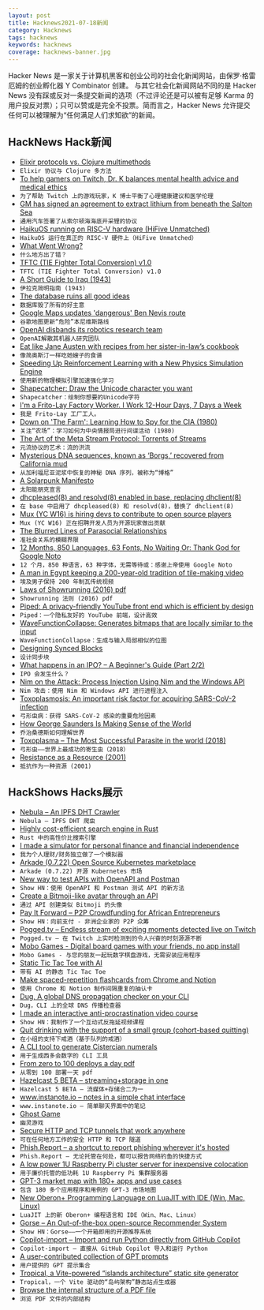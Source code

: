 ```yaml
---
layout: post
title: Hacknews2021-07-18新闻
category: Hacknews
tags: hacknews
keywords: hacknews
coverage: hacknews-banner.jpg
---
```


Hacker News 是一家关于计算机黑客和创业公司的社会化新闻网站，由保罗·格雷厄姆的创业孵化器 Y Combinator 创建。
与其它社会化新闻网站不同的是 Hacker News 没有踩或反对一条提交新闻的选项（不过评论还是可以被有足够 Karma 的用户投反对票）；只可以赞或是完全不投票。简而言之，Hacker News 允许提交任何可以被理解为“任何满足人们求知欲”的新闻。

## HackNews Hack新闻


- [Elixir protocols vs. Clojure multimethods](https://mattmower.com/2021/07/17/elixir-protocols-vs-clojure-multimethods/)
- `Elixir 协议与 Clojure 多方法`
- [To help gamers on Twitch, Dr. K balances mental health advice and medical ethics](https://www.npr.org/2021/01/13/956315576/psychiatrist-criticized-for-addressing-mental-health-issues-on-twitch)
- `为了帮助 Twitch 上的游戏玩家，K 博士平衡了心理健康建议和医学伦理`
- [GM has signed an agreement to extract lithium from beneath the Salton Sea](https://www.autoweek.com/news/green-cars/a37029490/gm-will-suck-lithium-from-the-salton-sea-to-make-batteries/)
- `通用汽车签署了从索尔顿海海底开采锂的协议`
- [HaikuOS running on RISC-V hardware (HiFive Unmatched)](https://discuss.haiku-os.org/t/my-progress-on-real-risc-v-hardware/10963/31)
- `HaikuOS 运行在真正的 RISC-V 硬件上（HiFive Unmatched）`
- [What Went Wrong?](https://queue.acm.org/detail.cfm?id=3475967)
- `什么地方出了错？`
- [TFTC (TIE Fighter Total Conversion) v1.0](https://www.moddb.com/mods/tie-fighter-total-conversion-tftc/news/tftc-v10-is-out-now)
- `TFTC (TIE Fighter Total Conversion) v1.0`
- [A Short Guide to Iraq (1943)](https://www.history.navy.mil/research/library/online-reading-room/title-list-alphabetically/s/short-guide-to-iraq.html)
- `伊拉克简明指南 (1943)`
- [The database ruins all good ideas](http://squarism.com/2021/07/08/databases-ruin-all-good-ideas/)
- `数据库毁了所有的好主意`
- [Google Maps updates 'dangerous' Ben Nevis route](https://www.bbc.co.uk/news/uk-scotland-highlands-islands-57873330)
- `谷歌地图更新“危险”本尼维斯路线`
- [OpenAI disbands its robotics research team](https://venturebeat.com/2021/07/16/openai-disbands-its-robotics-research-team/)
- `OpenAI解散其机器人研究团队`
- [Eat like Jane Austen with recipes from her sister-in-law’s cookbook](https://www.atlasobscura.com/articles/jane-austen-recipes-cookbook)
- `像简奥斯汀一样吃她嫂子的食谱`
- [Speeding Up Reinforcement Learning with a New Physics Simulation Engine](https://ai.googleblog.com/2021/07/speeding-up-reinforcement-learning-with.html)
- `使用新的物理模拟引擎加速强化学习`
- [Shapecatcher: Draw the Unicode character you want](http://shapecatcher.com/)
- `Shapecatcher：绘制你想要的Unicode字符`
- [I'm a Frito-Lay Factory Worker. I Work 12-Hour Days, 7 Days a Week](https://www.vice.com/en/article/pkbmwy/im-a-frito-lay-factory-worker-i-work-12-hour-days-7-days-a-week)
- `我是 Frito-Lay 工厂工人。`
- [Down on 'The Farm': Learning How to Spy for the CIA (1980)](https://www.washingtonpost.com/archive/local/1980/02/19/down-on-the-farm-learning-how-to-spy-for-the-cia/fbe2f23c-ab8d-4fba-aab2-1c1da55f1c53/)
- `关注“农场”：学习如何为中央情报局进行间谍活动 (1980)`
- [The Art of the Meta Stream Protocol: Torrents of Streams](https://arxiv.org/abs/2107.07296)
- `元流协议的艺术：流的洪流`
- [Mysterious DNA sequences, known as ‘Borgs,’ recovered from California mud](https://www.sciencemag.org/news/2021/07/mysterious-dna-sequences-known-borgs-recovered-california-mud)
- `从加利福尼亚泥浆中恢复的神秘 DNA 序列，被称为“博格”`
- [A Solarpunk Manifesto](http://www.re-des.org/a-solarpunk-manifesto/)
- `太阳能朋克宣言`
- [dhcpleased(8) and resolvd(8) enabled in base, replacing dhclient(8)](https://undeadly.org/cgi?action=article;sid=20210717141912)
- `在 base 中启用了 dhcpleased(8) 和 resolvd(8)，替换了 dhclient(8)`
- [Mux (YC W16) is hiring devs to contribute to open source players](https://mux.com/jobs?hnj=oss-players)
- `Mux (YC W16) 正在招聘开发人员为开源玩家做出贡献`
- [The Blurred Lines of Parasocial Relationships](https://every.to/cybernaut/the-blurred-lines-of-parasocial-relationships)
- `准社会关系的模糊界限`
- [12 Months, 850 Languages, 63 Fonts, No Waiting Or: Thank God for Google Noto](https://curiousnotions.com/blog/#7/14/2021)
- `12 个月，850 种语言，63 种字体，无需等待或：感谢上帝使用 Google Noto`
- [A man in Egypt keeping a 200-year-old tradition of tile-making video](https://m.youtube.com/watch?v=n5x7GLl-mMo)
- `埃及男子保持 200 年制瓦传统视频`
- [Laws of Showrunning (2016) pdf](http://okbjgm.weebly.com/uploads/3/1/5/0/31506003/11_laws_of_showrunning_nice_version.pdf)
- `Showrunning 法则 (2016) pdf`
- [Piped: A privacy-friendly YouTube front end which is efficient by design](https://github.com/TeamPiped/Piped)
- `Piped：一个隐私友好的 YouTube 前端，设计高效`
- [WaveFunctionCollapse: Generates bitmaps that are locally similar to the input](https://github.com/mxgmn/WaveFunctionCollapse)
- `WaveFunctionCollapse：生成与输入局部相似的位图`
- [Designing Synced Blocks](https://www.notion.so/blog/designing-synced-blocks)
- `设计同步块`
- [What happens in an IPO? – A Beginner's Guide (Part 2/2)](https://www.simplanations.in/people/2046200-vivek-raju)
- `IPO 会发生什么？ `
- [Nim on the Attack: Process Injection Using Nim and the Windows API](https://huskyhacks.dev/2021/07/17/nim-exploit-dev/)
- `Nim 攻击：使用 Nim 和 Windows API 进行进程注入`
- [Toxoplasmosis: An important risk factor for acquiring SARS-CoV-2 infection](https://www.medrxiv.org/content/10.1101/2021.05.15.21257257v1.full)
- `弓形虫病：获得 SARS-CoV-2 感染的重要危险因素`
- [How George Saunders Is Making Sense of the World](https://www.esquire.com/entertainment/books/a35166045/george-saunders-interview-pandemic-donald-trump-a-swim-in-a-pond-in-the-rain/)
- `乔治桑德斯如何理解世界`
- [Toxoplasma – The Most Successful Parasite in the world (2018)](https://bohembaeksvensson.medium.com/toxoplasma-the-most-successful-parasite-in-the-world-do-you-know-it-c1083012f28a)
- `弓形虫——世界上最成功的寄生虫（2018）`
- [Resistance as a Resource (2001)](https://dhemery.com/articles/resistance_as_a_resource/)
- `抵抗作为一种资源 (2001)`


## HackShows Hacks展示

- [ Nebula – An IPFS DHT Crawler](https://github.com/dennis-tra/nebula-crawler)
- `Nebula – IPFS DHT 爬虫`
- [ Highly cost-efficient search engine in Rust](https://github.com/quickwit-inc/quickwit/)
- `Rust 中的高性价比搜索引擎`
- [ I made a simulator for personal finance and financial independence](https://projectifi.io/?ref=hn)
- `我为个人理财/财务独立做了一个模拟器`
- [ Arkade (0.7.22) Open Source Kubernetes marketplace](https://github.com/alexellis/arkade/releases/tag/0.7.22)
- `Arkade (0.7.22) 开源 Kubernetes 市场`
- [ New way to test APIs with OpenAPI and Postman](https://github.com/apideck-libraries/portman)
- `Show HN：使用 OpenAPI 和 Postman 测试 API 的新方法`
- [ Create a Bitmoji-like avatar through an API](https://www.dollo.me)
- `通过 API 创建类似 Bitmoji 的头像`
- [ Pay It Forward – P2P Crowdfunding for African Entrepreneurs](https://www.zidisha.org/)
- `Show HN：向前支付 - 非洲企业家的 P2P 众筹`
- [ Pogged.tv – Endless stream of exciting moments detected live on Twitch](https://pogged.tv)
- `Pogged.tv – 在 Twitch 上实时检测到的令人兴奋的时刻源源不断`
- [ Mobo Games - Digital board games with your friends, no app install](https://gomobo.app)
- `Mobo Games - 与您的朋友一起玩数字棋盘游戏，无需安装应用程序`
- [ Static Tic Tac Toe with AI](https://github.com/mhcurylo/tictacstatic)
- `带有 AI 的静态 Tic Tac Toe`
- [ Make spaced-repetition flashcards from Chrome and Notion](https://zorbi.cards)
- `使用 Chrome 和 Notion 制作间隔重复的抽认卡`
- [ Dug, A global DNS propagation checker on your CLI](https://github.com/unfrl/dug/)
- `Dug，CLI 上的全球 DNS 传播检查器`
- [ I made an interactive anti-procrastination video course](https://www.deprocrastination.co/course)
- `Show HN：我制作了一个互动式反拖延视频课程`
- [ Quit drinking with the support of a small group (cohort-based quitting)](https://stopping.app/)
- `在小组的支持下戒酒（基于队列的戒酒）`
- [ A CLI tool to generate Cistercian numerals](https://github.com/rhardih/cistercian)
- `用于生成西多会数字的 CLI 工具`
- [ From zero to 100 deploys a day pdf](https://f.hubspotusercontent00.net/hubfs/9281501/Zero-to-One-Hundred-Deploys-a-Day-Book.pdf)
- `从零到 100 部署一天 pdf`
- [ Hazelcast 5 BETA – streaming+storage in one](https://github.com/hazelcast/hazelcast)
- `Hazelcast 5 BETA – 流媒体+存储合二为一`
- [ www.instanote.io – notes in a simple chat interface](item?id=27857834)
- `www.instanote.io – 简单聊天界面中的笔记`
- [ Ghost Game](https://ghostgame.io)
- `幽灵游戏`
- [ Secure HTTP and TCP tunnels that work anywhere](https://github.com/inlets/inlets-pro)
- `可在任何地方工作的安全 HTTP 和 TCP 隧道`
- [ Phish.Report – a shortcut to report phishing wherever it's hosted](https://phish.report)
- `Phish.Report – 无论托管在何处，都可以报告网络钓鱼的快捷方式`
- [ A low power 1U Raspberry Pi cluster server for inexpensive colocation](https://github.com/pawl/raspberry-pi-1u-server)
- `用于廉价托管的低功耗 1U Raspberry Pi 集群服务器`
- [ GPT-3 market map with 180+ apps and use cases](https://gpt3demo.com/map)
- `包含 180 多个应用程序和用例的 GPT-3 市场地图`
- [ New Oberon+ Programming Language on LuaJIT with IDE (Win, Mac, Linux)](https://github.com/rochus-keller/Oberon/blob/master/README.md)
- `LuaJIT 上的新 Oberon+ 编程语言和 IDE（Win、Mac、Linux）`
- [ Gorse – An Out-of-the-box open-source Recommender System](https://gorse.io/)
- `Show HN：Gorse——一个开箱即用的开源推荐系统`
- [ Copilot-import – Import and run Python directly from GitHub Copilot](https://github.com/MythicManiac/copilot-import)
- `Copilot-import – 直接从 GitHub Copilot 导入和运行 Python`
- [ A user-contributed collection of GPT prompts](https://gptprompts.org/prompts)
- `用户提供的 GPT 提示集合`
- [ Tropical, a Vite-powered “islands architecture” static site generator](https://tropical.js.org/)
- `Tropical，一个 Vite 驱动的“岛屿架构”静态站点生成器`
- [ Browse the internal structure of a PDF file](https://github.com/desgeeko/pdfsyntax)
- `浏览 PDF 文件的内部结构`


